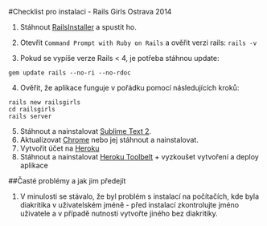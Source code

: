 #Checklist pro instalaci - Rails Girls Ostrava 2014

1) Stáhnout [RailsInstaller](https://github.com/railsinstaller/railsinstaller-windows/releases/download/3.0.0-alpha.2/railsinstaller-3.0.0.exe) a spustit ho.

2) Otevřít ```Command Prompt with Ruby on Rails``` a ověřit verzi rails:
```rails -v```

3) Pokud se vypíše verze Rails < 4, je potřeba stáhnou update:

```gem update rails --no-ri --no-rdoc```

4) Ověřit, že aplikace funguje v pořádku pomocí následujících kroků:

```
rails new railsgirls
cd railsgirls
rails server
```

5) Stáhnout a nainstalovat [Sublime Text 2](http://www.sublimetext.com/2).
6) Aktualizovat [Chrome](http://guides.railsgirls.com/install/google.com/chrome) nebo jej stáhnout a nainstalovat.
7) Vytvořit účet na [Heroku](www.heroku.com)
8) Stáhnout a nainstalovat [Heroku Toolbelt](https://toolbelt.heroku.com/windows) + vyzkoušet vytvoření a deploy aplikace


##Časté problémy a jak jim předejít

1) V minulosti se stávalo, že byl problém s instalací na počítačích, kde byla diakritika v uživatelském jméně - 
před instalací zkontrolujte jméno uživatele a v případě nutnosti vytvořte jiného bez diakritiky.